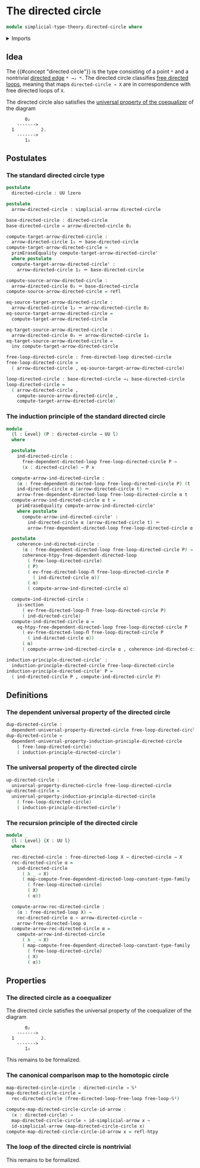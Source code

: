 # The directed circle

```agda
module simplicial-type-theory.directed-circle where
```

<details><summary>Imports</summary>

```agda
open import elementary-number-theory.natural-numbers

open import foundation.action-on-identifications-dependent-functions
open import foundation.action-on-identifications-functions
open import foundation.booleans
open import foundation.cartesian-product-types
open import foundation.conjunction
open import foundation.coproduct-types
open import foundation.dependent-pair-types
open import foundation.disjunction
open import foundation.empty-types
open import foundation.equality-dependent-pair-types
open import foundation.equivalences
open import foundation.function-extensionality
open import foundation.function-types
open import foundation.functoriality-dependent-pair-types
open import foundation.homotopies
open import foundation.identity-types
open import foundation.propositions
open import foundation.retractions
open import foundation.sections
open import foundation.sets
open import foundation.subtypes
open import foundation.type-arithmetic-dependent-pair-types
open import foundation.unit-type
open import foundation.universe-levels

open import reflection.erasing-equality

open import simplicial-type-theory.directed-interval-type
open import simplicial-type-theory.directed-relation-directed-interval-type
open import simplicial-type-theory.free-directed-loops
open import simplicial-type-theory.simplicial-arrows
open import simplicial-type-theory.simplicial-edges
open import simplicial-type-theory.universal-property-directed-circle

open import synthetic-homotopy-theory.circle
```

</details>

## Idea

The {{#concept "directed circle"}} is the type consisting of a point `*` and a
nontrivial [directed edge](simplicial-type-theory.simplicial-edges.md) `* →₂ *`.
The directed circle classifies
[free directed loops](simplicial-type-theory.free-directed-loops.md), meaning
that maps `directed-circle → X` are in correspondence with free directed loops
of `X`.

The directed circle also satisfies the
[universal property of the coequalizer](synthetic-homotopy-theory.universal-property-coequalizers.md)
of the diagram

```text
       0₂
    ------->
  1          𝟚.
    ------->
       1₂
```

## Postulates

### The standard directed circle type

```agda
postulate
  directed-circle : UU lzero

postulate
  arrow-directed-circle : simplicial-arrow directed-circle

base-directed-circle : directed-circle
base-directed-circle = arrow-directed-circle 0₂

compute-target-arrow-directed-circle :
  arrow-directed-circle 1₂ ＝ base-directed-circle
compute-target-arrow-directed-circle =
  primEraseEquality compute-target-arrow-directed-circle'
  where postulate
  compute-target-arrow-directed-circle' :
    arrow-directed-circle 1₂ ＝ base-directed-circle

compute-source-arrow-directed-circle :
  arrow-directed-circle 0₂ ＝ base-directed-circle
compute-source-arrow-directed-circle = refl

eq-source-target-arrow-directed-circle :
  arrow-directed-circle 1₂ ＝ arrow-directed-circle 0₂
eq-source-target-arrow-directed-circle =
  compute-target-arrow-directed-circle

eq-target-source-arrow-directed-circle :
  arrow-directed-circle 0₂ ＝ arrow-directed-circle 1₂
eq-target-source-arrow-directed-circle =
  inv compute-target-arrow-directed-circle

free-loop-directed-circle : free-directed-loop directed-circle
free-loop-directed-circle =
  ( arrow-directed-circle , eq-source-target-arrow-directed-circle)

loop-directed-circle : base-directed-circle →₂ base-directed-circle
loop-directed-circle =
  ( arrow-directed-circle ,
    compute-source-arrow-directed-circle ,
    compute-target-arrow-directed-circle)
```

### The induction principle of the standard directed circle

```agda
module _
  {l : Level} (P : directed-circle → UU l)
  where

  postulate
    ind-directed-circle :
      free-dependent-directed-loop free-loop-directed-circle P →
      (x : directed-circle) → P x

  compute-arrow-ind-directed-circle :
    (α : free-dependent-directed-loop free-loop-directed-circle P) (t : 𝟚) →
    ind-directed-circle α (arrow-directed-circle t) ＝
    arrow-free-dependent-directed-loop free-loop-directed-circle α t
  compute-arrow-ind-directed-circle α t =
    primEraseEquality compute-arrow-ind-directed-circle'
    where postulate
      compute-arrow-ind-directed-circle' :
        ind-directed-circle α (arrow-directed-circle t) ＝
        arrow-free-dependent-directed-loop free-loop-directed-circle α t

  postulate
    coherence-ind-directed-circle :
      (α : free-dependent-directed-loop free-loop-directed-circle P) →
      coherence-htpy-free-dependent-directed-loop
        ( free-loop-directed-circle)
        ( P)
        ( ev-free-directed-loop-Π free-loop-directed-circle P
          ( ind-directed-circle α))
        ( α)
        ( compute-arrow-ind-directed-circle α)

  compute-ind-directed-circle :
    is-section
      ( ev-free-directed-loop-Π free-loop-directed-circle P)
      ( ind-directed-circle)
  compute-ind-directed-circle α =
    eq-htpy-free-dependent-directed-loop free-loop-directed-circle P
      ( ev-free-directed-loop-Π free-loop-directed-circle P
        ( ind-directed-circle α))
      ( α)
      ( compute-arrow-ind-directed-circle α , coherence-ind-directed-circle α)

induction-principle-directed-circle' :
  induction-principle-directed-circle free-loop-directed-circle
induction-principle-directed-circle' P =
  ( ind-directed-circle P , compute-ind-directed-circle P)
```

## Definitions

### The dependent universal property of the directed circle

```agda
dup-directed-circle :
  dependent-universal-property-directed-circle free-loop-directed-circle
dup-directed-circle =
  dependent-universal-property-induction-principle-directed-circle
    ( free-loop-directed-circle)
    ( induction-principle-directed-circle')
```

### The universal property of the directed circle

```agda
up-directed-circle :
  universal-property-directed-circle free-loop-directed-circle
up-directed-circle =
  universal-property-induction-principle-directed-circle
    ( free-loop-directed-circle)
    ( induction-principle-directed-circle')
```

### The recursion principle of the directed circle

```agda
module _
  {l : Level} {X : UU l}
  where

  rec-directed-circle : free-directed-loop X → directed-circle → X
  rec-directed-circle α =
    ind-directed-circle
      ( λ _ → X)
      ( map-compute-free-dependent-directed-loop-constant-type-family
        ( free-loop-directed-circle)
        ( X)
        ( α))

  compute-arrow-rec-directed-circle :
    (α : free-directed-loop X) →
    rec-directed-circle α ∘ arrow-directed-circle ~
    arrow-free-directed-loop α
  compute-arrow-rec-directed-circle α =
    compute-arrow-ind-directed-circle
      ( λ _ → X)
      ( map-compute-free-dependent-directed-loop-constant-type-family
        ( free-loop-directed-circle)
        ( X)
        ( α))
```

## Properties

### The directed circle as a coequalizer

The directed circle satisfies the universal property of the coequalizer of the
diagram

```text
       0₂
    ------->
  1          𝟚.
    ------->
       1₂
```

This remains to be formalized.

### The canonical comparison map to the homotopic circle

```agda
map-directed-circle-circle : directed-circle → 𝕊¹
map-directed-circle-circle =
  rec-directed-circle (free-directed-loop-free-loop free-loop-𝕊¹)

compute-map-directed-circle-circle-id-arrow :
  (x : directed-circle) →
  map-directed-circle-circle ∘ id-simplicial-arrow x ~
  id-simplicial-arrow (map-directed-circle-circle x)
compute-map-directed-circle-circle-id-arrow x = refl-htpy
```

### The loop of the directed circle is nontrivial

This remains to be formalized.
